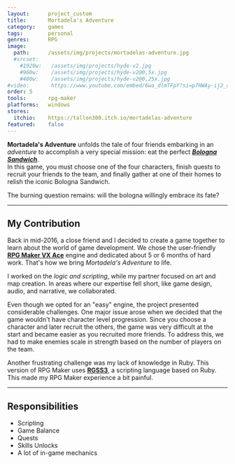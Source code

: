 ```yaml
---
layout:      project_custom
title:       Mortadela's Adventure
category:    games
tags:        personal
genres:      RPG
image:
  path:      /assets/img/projects/mortadelas-adventure.jpg
  #srcset:
    #1920w:   /assets/img/projects/hyde-v2.jpg
    #960w:    /assets/img/projects/hyde-v2@0,5x.jpg
    #480w:    /assets/img/projects/hyde-v2@0,25x.jpg
#video:       https://www.youtube.com/embed/6wa_dlmTFpY?si=p7HWAy-ij2_aQ1hI
order: 5
tools:       rpg-maker
platforms:   windows
stores:
  itchio:    https://tallon300.itch.io/mortadelas-adventure
featured:    false
---
```

<!-- This is commented out. -->

**Mortadela's Adventure** unfolds the tale of four friends embarking in an *adventure* to accomplish a very special mission: eat the perfect [***Bologna Sandwich***][sandwich].  
In this game, you must choose one of the four characters, finish quests to recruit your friends to the team, and finally gather at one of their homes to relish the iconic Bologna Sandwich.

The burning question remains: will the bologna willingly embrace its fate?

***

## My Contribution
Back in mid-2016, a close friend and I decided to create a game together to learn about the world of game development. We chose the user-friendly [**RPG Maker VX Ace**][rpgmakervxace] engine and dedicated about 5 or 6 months of hard work. That's how we bring *Mortadela's Adventure* to life.

I worked on the *logic and scripting*, while my partner focused on art and map creation. In areas where our expertise fell short, like game design, audio, and narrative, we collaborated.

Even though we opted for an "easy" engine, the project presented considerable challenges. 
One major issue arose when we decided that the game wouldn't have character level progression. Since you choose a character and later recruit the others, the game was very difficult at the start and became easier as you recruited more friends. To address this, we had to make enemies scale in strength based on the number of players on the team.

Another frustrating challenge was my lack of knowledge in Ruby. This version of RPG Maker uses [**RGSS3**][rgss3], a scripting language based on Ruby. This made my RPG Maker experience a bit painful.

***

## Responsibilities
- Scripting
- Game Balance
- Quests
- Skills Unlocks
- A lot of in-game mechanics

[sandwich]: https://en.wikipedia.org/wiki/Bologna_sandwich
[rpgmakervxace]: https://www.rpgmakerweb.com/products/rpg-maker-vx-ace
[rgss3]: https://www.rubydoc.info/gems/rpg-maker-rgss3